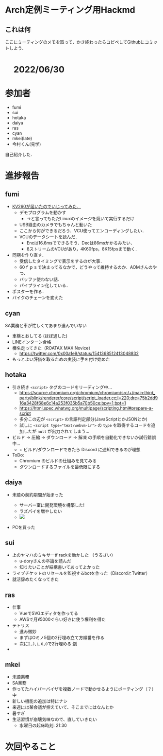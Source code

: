 # Arch定例ミーティング用Hackmd
## これは何
ここにミーティングのメモを取って，かき終わったらコピペしてGithubにコミットしよう．


# 　2022/06/30

# 参加者
- fumi
- sui
- hotaka
- daiya
- ras
- cyan
- mkei(late)
- 今村くん(見学)

自己紹介した．

# 進捗報告
## fumi
- [KV260が届いたのでいじってみた．](https://fumimaker.net/entry/2022/06/29/010708)
    - デモプログラムを動かす
        - →と言ってもただLinuxのイメージを焼いて実行するだけ
    -  USB経由のカメラでもちゃんと動いた
    - ここから何ができるだろう．VCU使ってエンコーディングしたい．
    - VCUのデータシートを読んだ．
        - Encは16.6msでできるそう．Decは86msかかるみたい．
        - 8ストリームのVCUがあり，4K60fps，8K15fpsまで動く．
- 同期を作り直す．
    - 受信したタイミングで表示をするのが大事．
    - 60ｆｐｓで決まってるなかで，どうやって維持するのか．AOMさんのやつ．
    - バッファ使わない話．
    - パイプライン化している．
- ポスターを作る．
- バイクのチェーンを変えた

## cyan

SA業務と車が忙しくてあまり進んでいない

- 車検とおしてる (ほぼ通した)
- LINEインターン合格
- 榛名走ってきた（ROATAX MAX Novice）
	- https://twitter.com/0x00a1e9/status/1541368512413048832
- もっとよい評価を取るための実装に手を付け始めた

## hotaka

- 引き続き `<script>` タグのコードをリーディング中...
    - <https://source.chromium.org/chromium/chromium/src/+/main:third_party/blink/renderer/core/script/script_loader.cc;l=220;drc=75b2dd916a3428f68e6c14a253f035b5a70b50ce;bpv=1;bpt=1>
    - <https://html.spec.whatwg.org/multipage/scripting.html#prepare-a-script>
    - 多分この辺が `<script>` の言語判定部分(JavaScriptとかJSONとか)
    - 試しに `<script type="text/webvm-ir">` の `type` を取得するコードを追加したが `null` が出力されてしまう...
- ビルド → 圧縮 → ダウンロード → 解凍 の手順を自動化できないか試行錯誤中...
    - \+ ビルド/ダウンロードできたら Discord に通知できるのが理想
- ToDo:
    - Chromium のビルドの仕組みを見てみる
    - ダウンロードするファイルを最低限にする

## daiya
- 未踏の契約期間が始まった
    - サーバー室に開発環境を構築した!
    - ラズパイを増やしたい
    - ![](https://i.imgur.com/jZp0odt.jpg)


- PCを買った


## sui
- 上のヤマハのミキサーtf rackを動かした （うるさい）
    - u-doryさんの卒論を読んだ
    - 知りたいことが結構書いてあってよかった
- ライブチケットのリセールを監視するbotを作った（DiscordとTwitter）
- 就活辞めたくなってきた


## ras
- 仕事
    - VueでSVGエディタを作ってる
    - AWSで月¥5000ぐらい好きに使う権利を得た
- テトリス
    - 進み微妙
    - まずはOミノ5個の2行埋め立て方順番を作る
    - 次に`I,J,L,O,O`で2行埋める [例](https://knewjade.github.io/fumen-for-mobile/#?d=v115@RhTpili0Tpglzhg0JeAgH)
- 

## mkei
- 未踏業務
- SA業務
- 作ってたハイパーバイザを複数ノードで動かせるようにポーティング（？）中
- 新しい機能の追加は特にナシ
- 来週には某会議が控えていて、そこまでにはなんとか
- 暑すぎ
- 生活習慣が崩壊気味なので、直していきたい
    - 水曜日の起床時刻: 21:30


# 次回やること